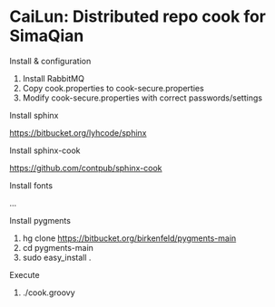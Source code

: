 CaiLun: Distributed repo cook for SimaQian
===========================================

Install & configuration

1. Install RabbitMQ
2. Copy cook.properties to cook-secure.properties
3. Modify cook-secure.properties with correct passwords/settings

Install sphinx

https://bitbucket.org/lyhcode/sphinx

Install sphinx-cook

https://github.com/contpub/sphinx-cook

Install fonts

...

Install pygments

1. hg clone https://bitbucket.org/birkenfeld/pygments-main
2. cd pygments-main
3. sudo easy_install .

Execute

1. ./cook.groovy

